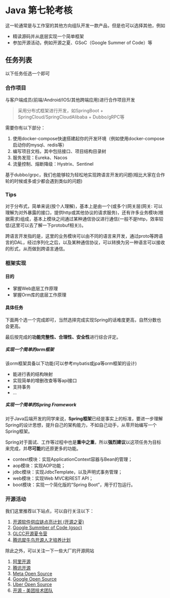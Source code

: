 # Java 第七轮考核

这一轮通常是与工作室的其他方向组队开发一款产品，但是也可以选择其他，例如

- 精读源码并从底层实现一个简单框架
- 参加开源活动，例如开源之夏、GSoC（Google Summer of Code）等

## 任务列表

以下任务任选一个即可

### 合作项目

与客户端成员(前端/Android/IOS/其他跨端应用)进行合作项目开发

> 采用分布式框架进行开发，如SpringBoot + SpringCloud/SpringCloudAlibaba + Dubbo/gRPC等

需要你有以下部分：

1. 使用docker-compose快速搭建起你的开发环境（例如使用docker-compose启动你的mysql、redis等）
2. 编写项目文档，其中包括接口、项目结构目录树
3. 服务发现：Eureka、Nacos
4. 流量控制、熔断降级：Hystrix、Sentinel



基于dubbo/grpc，我们也能够较为轻松地实现跨语言开发的问题(相比大家在合作轮的时候或多或少都会遇到类似的问题)

### Tips

对于分布式，简单来说(按个人理解)，基本上是由一个(或多个)网关层(网关: 可以理解为对外暴露的接口，提供http或其他协议的请求服务)，还有许多业务模块(根据需求)组成，基本上模块之间通过某种通信协议进行通信(一般不是http，效率较低(这里可以去了解一下protobuf相关))。

跨语言开发指的是，这里的业务模块可以由不同的语言来开发，通过proto等跨语言的DAL，经过序列化之后，以及某种通信协议，可以转换为另一种语言可以接收的形式，从而做到跨语言通信。

### 框架实现

#### 目的

- 掌握Web底层工作原理
- 掌握Orm库的底层工作原理

#### 具体任务

下面两个选一个完成即可，当然选择完成实现Spring的话难度更高，自然分数也会更高。

最后按完成的**功能完整性、合理性、安全性**进行综合评定。

##### 实现一个简单的orm框架

该orm框架具备以下功能(可以参考mybatis或jpa等orm框架的设计)

- 能进行表的结构映射
- 实现简单的增删改查等等api接口
- 支持事务
- ...

##### 实现一个简单的Spring Framework

对于Java后端开发的同学来说，**Spring框架**已经是事实上的标准，要进一步理解Spring的设计思想，提升自己的架构能力，不如自己动手，从零开始编写一个Spring框架。

Spring对于面试、工作等过程中也是**重中之重**，所以**强烈建议**以这项任务为目标来完成，并**尽可能**的还原更多的功能。

- context模块：实现ApplicationContext容器与Bean的管理；
- aop模块：实现AOP功能；
- jdbc模块：实现JdbcTemplate，以及声明式事务管理；
- web模块：实现Web MVC和REST API；
- boot模块：实现一个简化版的“Spring Boot”，用于打包运行。



### 开源活动

我们这里推荐以下站点，可以自行关注以下：

1. [开源软件供应链点亮计划 (开源之夏)](https://summer-ospp.ac.cn/) 
2. [Google Summber of Code (gsoc)](https://summerofcode.withgoogle.com/)
3. [GLCC开源夏令营](https://opensource.alibaba.com/)
4. [腾讯犀牛鸟开源人才培养计划](https://opensource.tencent.com/summer-of-code)

除此之外，可以关注一下一些大厂的开源网站

1. [阿里开源](https://opensource.alibaba.com/)
2. [腾讯开源](https://opensource.tencent.com/)
3. [Meta Open Source](https://opensource.fb.com/)
4. [Google Open Source](https://opensource.google/)
5. [Uber Open Source](https://uber.github.io/#/)
6. [开源 - 美团技术团队](https://tech.meituan.com/tags/开源.html)
